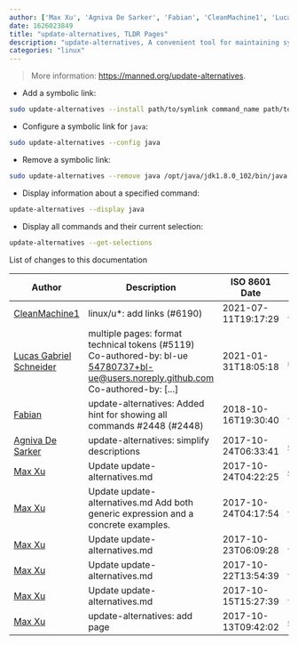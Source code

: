 ```yaml
---
author: ['Max Xu', 'Agniva De Sarker', 'Fabian', 'CleanMachine1', 'Lucas Gabriel Schneider']
date: 1626023849
title: "update-alternatives, TLDR Pages"
description: "update-alternatives, A convenient tool for maintaining symbolic links to determine default commands."
categories: "linux"
---
```

> More information: <https://manned.org/update-alternatives>.

- Add a symbolic link:

```bash
sudo update-alternatives --install path/to/symlink command_name path/to/command_binary priority
```

- Configure a symbolic link for `java`:

```bash
sudo update-alternatives --config java
```

- Remove a symbolic link:

```bash
sudo update-alternatives --remove java /opt/java/jdk1.8.0_102/bin/java
```

- Display information about a specified command:

```bash
update-alternatives --display java
```

- Display all commands and their current selection:

```bash
update-alternatives --get-selections
```
List of changes to this documentation


Author | Description | ISO 8601 Date | GitHub link
------|-----|-----|-----
[CleanMachine1](mailto:78213164+CleanMachine1@users.noreply.github.com) | linux/u*: add links (#6190) | 2021-07-11T19:17:29 | [3ac60f1062ba](https://github.com/tldr-pages/tldr/commit/3ac60f1062ba714b493cee9c4e413901867c9f93)
[Lucas Gabriel Schneider](mailto:casdpa@gmail.com) | multiple pages: format technical tokens (#5119) Co-authored-by: bl-ue <54780737+bl-ue@users.noreply.github.com> Co-authored-by: [...] | 2021-01-31T18:05:18 | [a5fe31bc47ae](https://github.com/tldr-pages/tldr/commit/a5fe31bc47aece3efa5e66b52b3cf384f27d5d72)
[Fabian](mailto:folfy@users.noreply.github.com) | update-alternatives: Added hint for showing all commands #2448 (#2448) | 2018-10-16T19:30:40 | [24bd33656030](https://github.com/tldr-pages/tldr/commit/24bd33656030925672c62dbe6540cce1f6b60600)
[Agniva De Sarker](mailto:agnivade@yahoo.co.in) | update-alternatives: simplify descriptions | 2017-10-24T06:33:41 | [c08b50547782](https://github.com/tldr-pages/tldr/commit/c08b50547782380482f4cd7cc8eba105bb9c2f03)
[Max Xu](mailto:xuhuan@live.cn) | Update update-alternatives.md | 2017-10-24T04:22:25 | [ee39bfaeaff5](https://github.com/tldr-pages/tldr/commit/ee39bfaeaff5d585aa5007247ef41562ded1c766)
[Max Xu](mailto:xuhuan@live.cn) | Update update-alternatives.md Add both generic expression and a concrete examples. | 2017-10-24T04:17:54 | [1d7ad860ffcf](https://github.com/tldr-pages/tldr/commit/1d7ad860ffcf8f50d58d482e9e5ee92edbe35129)
[Max Xu](mailto:xuhuan@live.cn) | Update update-alternatives.md | 2017-10-23T06:09:28 | [5c9ab17a1988](https://github.com/tldr-pages/tldr/commit/5c9ab17a19881d053814fe9b661333ffbd5de781)
[Max Xu](mailto:xuhuan@live.cn) | Update update-alternatives.md | 2017-10-22T13:54:39 | [59a42c5798c8](https://github.com/tldr-pages/tldr/commit/59a42c5798c80d327189f1a0a7b93573e843ecf2)
[Max Xu](mailto:xuhuan@live.cn) | Update update-alternatives.md | 2017-10-15T15:27:39 | [5791f2efc7d7](https://github.com/tldr-pages/tldr/commit/5791f2efc7d7b93758999b744830d812dca6c6ca)
[Max Xu](mailto:xuhuan@live.cn) | update-alternatives: add page | 2017-10-13T09:42:02 | [db39479bb83b](https://github.com/tldr-pages/tldr/commit/db39479bb83baa47777ffb74c6a7798c4c43e1d6)

